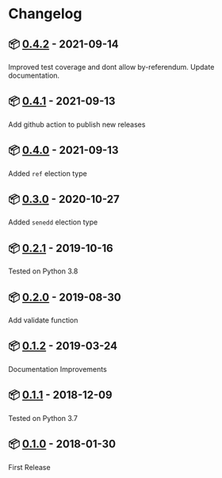 # Changelog

## :package: [0.4.2](https://pypi.org/project/uk-election-ids/0.4.2/) - 2021-09-14

Improved test coverage and dont allow by-referendum. Update documentation.
## :package: [0.4.1](https://pypi.org/project/uk-election-ids/0.4.1/) - 2021-09-13

Add github action to publish new releases
## :package: [0.4.0](https://pypi.org/project/uk-election-ids/0.4.0/) - 2021-09-13

Added `ref` election type

## :package: [0.3.0](https://pypi.org/project/uk-election-ids/0.3.0/) - 2020-10-27

Added `senedd` election type

## :package: [0.2.1](https://pypi.org/project/uk-election-ids/0.2.1/) - 2019-10-16

Tested on Python 3.8

## :package: [0.2.0](https://pypi.org/project/uk-election-ids/0.2.0/) - 2019-08-30

Add validate function

## :package: [0.1.2](https://pypi.org/project/uk-election-ids/0.1.2/) - 2019-03-24

Documentation Improvements

## :package: [0.1.1](https://pypi.org/project/uk-election-ids/0.1.1/) - 2018-12-09

Tested on Python 3.7

## :package: [0.1.0](https://pypi.org/project/uk-election-ids/0.1.0/) - 2018-01-30

First Release
